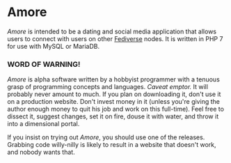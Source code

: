 # Amore

*Amore* is intended to be a dating and social media application that allows users to connect with users on other [Fediverse](https://en.wikipedia.org/wiki/Fediverse) nodes. It is written in PHP 7 for use with MySQL or MariaDB.

### WORD OF WARNING!
*Amore* is alpha software written by a hobbyist programmer with a tenuous grasp of programming concepts and languages. *Caveat emptor.* It will probably never amount to much. If you plan on downloading it, don't use it on a production website. Don't invest money in it (unless you're giving the author enough money to quit his job and work on this full-time). Feel free to dissect it, suggest changes, set it on fire, douse it with water, and throw it into a dimensional portal.

If you insist on trying out *Amore*, you should use one of the releases. Grabbing code willy-nilly is likely to result in a website that doesn't work, and nobody wants that.
